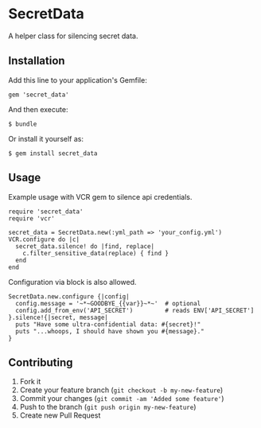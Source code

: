 SecretData
==========

A helper class for silencing secret data.


Installation
------------

Add this line to your application's Gemfile:

    gem 'secret_data'

And then execute:

    $ bundle

Or install it yourself as:

    $ gem install secret_data


Usage
-----

Example usage with VCR gem to silence api credentials.

    require 'secret_data'
    require 'vcr'

    secret_data = SecretData.new(:yml_path => 'your_config.yml')
    VCR.configure do |c|
      secret_data.silence! do |find, replace|
        c.filter_sensitive_data(replace) { find }
      end
    end

Configuration via block is also allowed.

    SecretData.new.configure {|config|
      config.message = '~*~GOODBYE_{{var}}~*~'  # optional
      config.add_from_env('API_SECRET')         # reads ENV['API_SECRET']
    }.silence!{|secret, message|
      puts "Have some ultra-confidential data: #{secret}!"
      puts "...whoops, I should have shown you #{message}."
    }


Contributing
------------

1. Fork it
2. Create your feature branch (`git checkout -b my-new-feature`)
3. Commit your changes (`git commit -am 'Added some feature'`)
4. Push to the branch (`git push origin my-new-feature`)
5. Create new Pull Request
